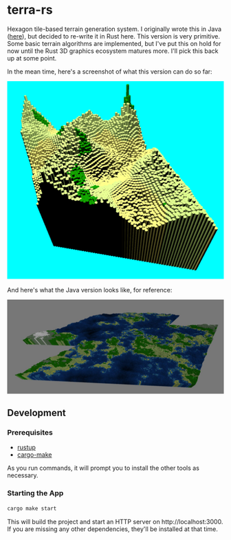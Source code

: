 # terra-rs

Hexagon tile-based terrain generation system. I originally wrote this in Java ([here](https://github.com/LucasPickering/terra)), but decided to re-write it in Rust here. This version is very primitive. Some basic terrain algorithms are implemented, but I've put this on hold for now until the Rust 3D graphics ecosystem matures more. I'll pick this back up at some point.

In the mean time, here's a screenshot of what this version can do so far:

![Terra screenshot](/screenshots/rust.png?raw=true "Terra")

And here's what the Java version looks like, for reference:

![Terra screenshot](/screenshots/java.jpg?raw=true "Terra Java")

## Development

### Prerequisites

- [rustup](https://rustup.rs/)
- [cargo-make](https://github.com/sagiegurari/cargo-make)

As you run commands, it will prompt you to install the other tools as necessary.

### Starting the App

```sh
cargo make start
```

This will build the project and start an HTTP server on http://localhost:3000. If you are missing any other dependencies, they'll be installed at that time.
